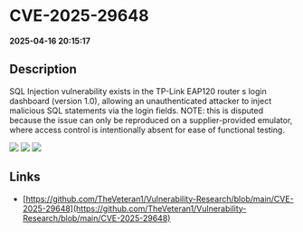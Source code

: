 # CVE-2025-29648

**2025-04-16 20:15:17**

## Description
SQL Injection vulnerability exists in the TP-Link EAP120 router s login dashboard (version 1.0), allowing an unauthenticated attacker to inject malicious SQL statements via the login fields. NOTE: this is disputed because the issue can only be reproduced on a supplier-provided emulator, where access control is intentionally absent for ease of functional testing.

![](https://img.shields.io/static/v1?label=Score&message=7.3&color=red)
![](https://img.shields.io/static/v1?label=Severity&message=HIGH&color=red)
![](https://img.shields.io/static/v1?label=CWE&message=SQL&color=green)

## Links
- [https://github.com/TheVeteran1/Vulnerability-Research/blob/main/CVE-2025-29648](https://github.com/TheVeteran1/Vulnerability-Research/blob/main/CVE-2025-29648)
